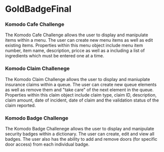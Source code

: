 # GoldBadgeFinal
<h3>Komodo Cafe Challenge</h3>
<p>The Komodo Cafe Challenge allows the user to display and manipulate items within a menu. The user can create new menu items as well as edit existing items. Properties within this menu object include menu item number, item name, description, pricce as well as a including a list of ingredients which must be entered one at a time.
<h3>Komodo Claim Challenege</h3>
The Komodo Claim Challenge allows the user to display and maniuplate insurance claims within a queue. The user can create new queue elements as well as remove them and "take care" of the next element in the queue. Properties within this claim object include claim type, claim ID, description, claim amount, date of incident, date of claim and the validation status of the claim reported.
<h3>Komodo Badge Challenge</h3>
The Komodo Badge Challenege allows the user to display and manipulate security badges within a dictionary. The user can create, edit and view all badges. The user also has the ability to add and remove doors (for specific door access) from each individual badge.
